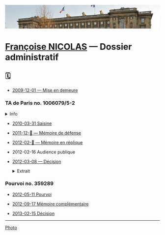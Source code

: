 ![img](../_aux/HotelMAE_Commons.png)

# [Françoise NICOLAS](fn.md) — Dossier administratif

## 🗓️

* [2009-12-01 — Mise en demeure](../pieces/identifiant/a9f17cba)
<!--
* [2010-03-10 — Avocat — Notification de délai](../pieces/identifiant/a9f17cba)
-->

### TA de Paris no. 1006079/5-2

<details><summary>Info</summary>

* Demandeur: Françoise NICOLAS
* Défendeur: MAE
* Objet: 
    1. Retrait du dossier administratif de document émis par
        - l'inspection, non signé, du [2009-08-05](nicolas-faits.md#inspec)
        - Hervé BESANCENOT
        - Hervé BESANCENOT
    2. Refus de communication de son dossier médical
</details>

* [2010-03-31 Saisine](../pieces/identifiant/4e3f1aaf)

* [2011-12-🚧 — Mémoire de défense](../pieces/identifiant/1dae248)

* [2012-02-🚧 — Mémoire en réplique](../pieces/identifiant/4e3f1aaf)

* 2012-02-16 Audience publique

* [2012-03-08 — Décision](../pieces/identifiant/6869eeaf)

    <details><summary>Extrait</summary>
    
    * Sur les conclusions aux find d'annulation:
        
        Considération, en premier lieu, que Mme NICOLAS soutient que son dossier administratif contenait notamment des pièces relatives à sont état de santé alors que ces pièces, étant couvertes par le secret médical, auraient dû être retirée de son dossier; que, toutefois, les documents en cause, à savoir deux télégramme diplomatique rédigés par l'ambassadeur de France au Bénin, en date du 2008-11-10 et 2008-11-21, ainsi que l'extrait d'une note, établie par l'inspection générale des affaires étrangère, en date du 2009-08-05, se bornent à constater les difficultés d'adaptation de Mme NICOLAS [], afin d'envisager, dans l'intérêt du service et de l'intéressée, l'évolution de sa situation professionnele; que, dès lors, et nonobstant la circonstance qu'un des documents mentionne la spécialité médicale à laquelle il a été fait recours, ces documents ne sauraient être regardé comme portant atteinte au secret médical, ni au respect de la vie privée de Mme NICOLAS;
        
        Considérant, en second lieu, que Mme NICOLAS soutient que les documents susmentionnés contiendraient des informations erronnées et mensongères; que, toutefois, le caractère matériellement inexact des information contenues dans les documents incriminés; que la circonstance, à la supposer établie, que ces documents seraient susceptibles d'avoir un effet négatif sur le déroulement de la carrière de Mme NICOLAS ou lui causeraient un préjudice moral est sans influence sur la légalité de la décision attaquée;
        
        [...]
        
        DÉCIDE
        
        Article 1er: requête rejetée
        
    </details>

### Pourvoi no. 359289

* [2012-05-11 Pourvoi](../pieces/identifiant/652eb16d)

* [2012-09-17 Mémoire complémentaire](../pieces/identifiant/5579e302)

* [2013-02-15 Décision](../pieces/identifiant/fde986c)

---
[Photo](./cewiki-attrib.md#HotelMAE.md)
